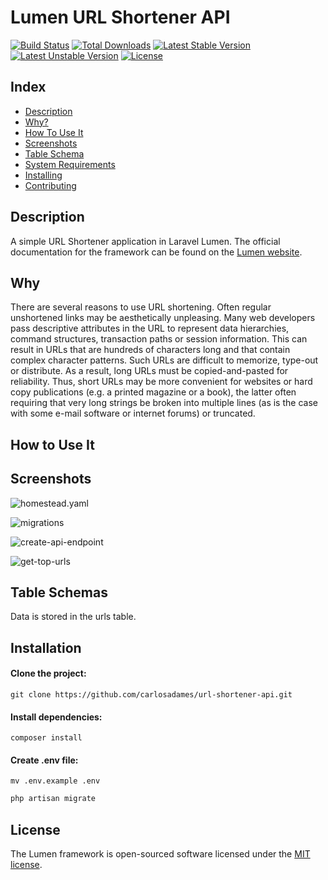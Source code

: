 # Lumen URL Shortener API

[![Build Status](https://travis-ci.org/laravel/lumen-framework.svg)](https://travis-ci.org/laravel/lumen-framework)
[![Total Downloads](https://poser.pugx.org/laravel/lumen-framework/d/total.svg)](https://packagist.org/packages/laravel/lumen-framework)
[![Latest Stable Version](https://poser.pugx.org/laravel/lumen-framework/v/stable.svg)](https://packagist.org/packages/laravel/lumen-framework)
[![Latest Unstable Version](https://poser.pugx.org/laravel/lumen-framework/v/unstable.svg)](https://packagist.org/packages/laravel/lumen-framework)
[![License](https://poser.pugx.org/laravel/lumen-framework/license.svg)](https://packagist.org/packages/laravel/lumen-framework)


## Index
- [Description](#description)
- [Why?](#why)
- [How To Use It](#usage)
- [Screenshots](#screenshots)
- [Table Schema](#how-data-is-stored)
- [System Requirements](#requirements)
- [Installing](#installing)
- [Contributing](#contributing)


## Description 

A simple URL Shortener application in Laravel Lumen. The official documentation for the framework can be found on the [Lumen website](https://lumen.laravel.com/docs).

## Why

There are several reasons to use URL shortening. Often regular unshortened links may be aesthetically unpleasing. Many web developers pass descriptive attributes in the URL to represent data hierarchies, command structures, transaction paths or session information. This can result in URLs that are hundreds of characters long and that contain complex character patterns. Such URLs are difficult to memorize, type-out or distribute. As a result, long URLs must be copied-and-pasted for reliability. Thus, short URLs may be more convenient for websites or hard copy publications (e.g. a printed magazine or a book), the latter often requiring that very long strings be broken into multiple lines (as is the case with some e-mail software or internet 
forums) or truncated.

## How to Use It



## Screenshots

![homestead.yaml](https://raw.githubusercontent.com/carlosadames/url-shortener-api/master/src/views/screenshots/homestead.yaml.png)

![migrations](https://raw.githubusercontent.com/carlosadames/url-shortener-api/master/src/views/screenshots/migrations.png)

![create-api-endpoint](https://raw.githubusercontent.com/carlosadames/url-shortener-api/master/src/views/screenshots/create-api-endpoint.png)

![get-top-urls](https://raw.githubusercontent.com/carlosadames/url-shortener-api/master/src/views/screenshots/get-top-urls.png)



## Table Schemas

Data is stored in the urls table.  


## Installation

#### Clone the project:

    git clone https://github.com/carlosadames/url-shortener-api.git


#### Install dependencies:

    composer install


#### Create .env file:

    mv .env.example .env


```php
php artisan migrate
``` 

## License

The Lumen framework is open-sourced software licensed under the [MIT license](https://opensource.org/licenses/MIT).
